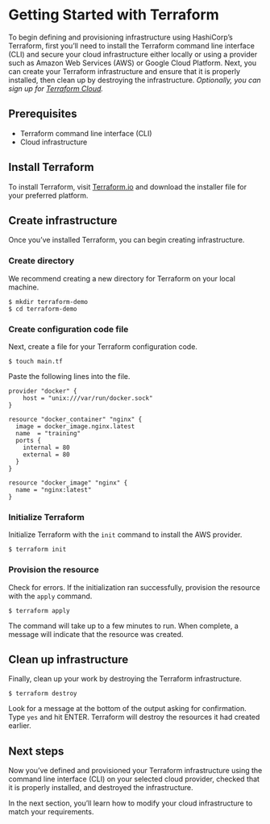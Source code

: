 # Getting Started with Terraform
To begin defining and provisioning infrastructure using HashiCorp’s Terraform, first you’ll need to install the Terraform command line interface (CLI) and secure your cloud infrastructure either locally or using a provider such as Amazon Web Services (AWS) or Google Cloud Platform. 
Next, you can create your Terraform infrastructure and ensure that it is properly installed, then clean up by destroying the infrastructure. 
*Optionally, you can sign up for [Terraform Cloud](https://app.terraform.io/signup/account?utm_source=iopage&utm_campaign=tf_cloud_ga "Terraform Cloud").*
## Prerequisites 

* Terraform command line interface (CLI)
* Cloud infrastructure
## Install Terraform
To install Terraform, visit [Terraform.io](https://www.terraform.io/downloads.html) and download the installer file for your preferred platform.
## Create infrastructure 
Once you’ve installed Terraform, you can begin creating infrastructure.
### Create directory
We recommend creating a new directory for Terraform on your local machine.
```shell
$ mkdir terraform-demo
$ cd terraform-demo
```
### Create configuration code file
Next, create a file for your Terraform configuration code.
```shell
$ touch main.tf
```
Paste the following lines into the file.
```hcl
provider "docker" {
    host = "unix:///var/run/docker.sock"
}

resource "docker_container" "nginx" {
  image = docker_image.nginx.latest
  name  = "training"
  ports {
    internal = 80
    external = 80
  }
}

resource "docker_image" "nginx" {
  name = "nginx:latest"
}
```
### Initialize Terraform
Initialize Terraform with the `init` command to install the AWS provider. 
```shell
$ terraform init
```
### Provision the resource 
Check for errors. If the initialization ran successfully, provision the resource with the `apply` command.
```shell
$ terraform apply
```
The command will take up to a few minutes to run. When complete, a message will indicate that the resource was created.
## Clean up infrastructure
Finally, clean up your work by destroying the Terraform infrastructure.
```shell
$ terraform destroy
```
Look for a message at the bottom of the output asking for confirmation. Type `yes` and hit ENTER. Terraform will destroy the resources it had created earlier.
## Next steps
Now you’ve defined and provisioned your Terraform infrastructure using the command line interface (CLI) on your selected cloud provider, checked that it is properly installed, and destroyed the infrastructure.   

In the next section, you’ll learn how to modify your cloud infrastructure to match your requirements. 

